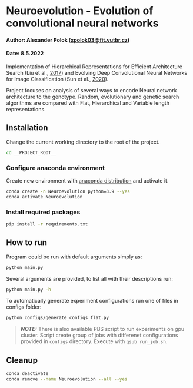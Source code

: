# Neuroevolution - Evolution of convolutional neural networks

#### Author: Alexander Polok ([xpolok03@fit.vutbr.cz](mailto:xpolok03@fit.vutbr.cz))

#### Date: 8.5.2022

Implementation of Hierarchical Representations for Efficient Architecture Search (Liu et
al., [2017](https://doi.org/10.48550/arXiv.1711.00436)) and
Evolving Deep Convolutional Neural Networks for Image Classification (Sun et
al., [2020](https://doi.org/10.1109/TEVC.2019.2916183)).

Project focuses on analysis of several ways to encode Neural network architecture to the genotype. Random,
evolutionary and genetic search algorithms are compared with Flat, Hierarchical and Variable length
representations. 

## Installation

Change the current working directory to the root of the project.

```bash
cd __PROJECT_ROOT__
```

### Configure anaconda environment

Create new environment with [anaconda distribution](https://www.anaconda.com/) and activate it.

```bash
conda create -n Neuroevolution python=3.9 --yes
conda activate Neuroevolution
```

### Install required packages

```bash
pip install -r requirements.txt
```

## How to run

Program could be run with default arguments simply as:

```bash
python main.py
```

Several arguments are provided, to list all with their descriptions run:

```bash
python main.py -h 
```

To automatically generate experiment configurations run one of files in configs folder:

```bash
python configs/generate_configs_flat.py
```

> **_NOTE:_** There is also available PBS script to run experiments on gpu cluster. Script create group of jobs with
> differenet configurations provided in `configs` directory. Execute with `qsub run_job.sh`.

## Cleanup

```bash
conda deactivate
conda remove --name Neuroevolution --all --yes
```
